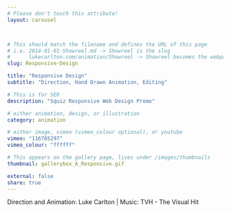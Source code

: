 ```yaml
---
# Please don't touch this attribute!
layout: carousel



# This should match the filename and defines the URL of this page
# i.e. 2014-01-01-Showreel.md -> Showreel is the slug
#      lukecarlton.com/animation/Showreel -> Showreel becomes the webpath
slug: Responsive-Design

title: "Responsive Design"
subtitle: "Direction, Hand Drawn Animation, Editing"

# This is for SEO
description: "Squiz Responsive Web Design Promo"

# either animation, design, or illustration
category: animation

# either image, vimeo (vimeo_colour optional), or youtube
vimeo: "116765297"
vimeo_colour: "ffffff"

# This appears on the gallery page, lives under /images/thumbnails
thumbnail: gallerybox_A_Responsive.gif

external: false
share: true
---
```


Direction and Animation: Luke Carlton  |  Music: TVH - The Visual Hit